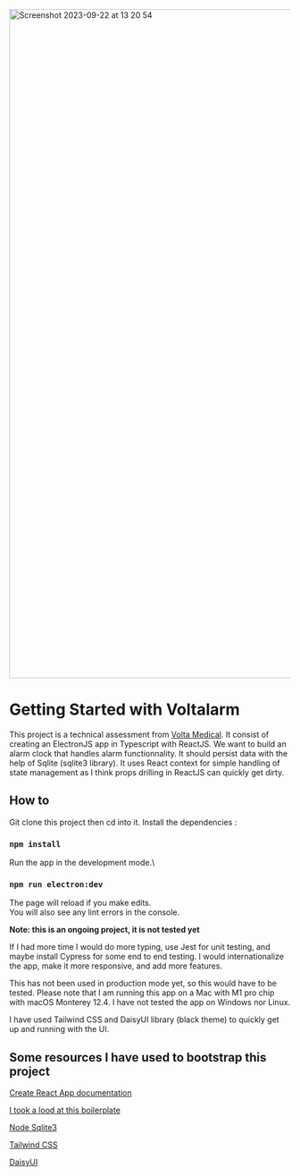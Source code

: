 <img width="1197" alt="Screenshot 2023-09-22 at 13 20 54" src="https://github.com/adrienfloor/voltalarm/assets/20109447/e403d286-e889-49dc-8f1c-7f0983c779d7">

# Getting Started with Voltalarm

This project is a technical assessment from [Volta Medical](https://www.volta-medical.com/). It consist of creating an ElectronJS app in Typescript with ReactJS. We want to build an alarm clock that handles alarm functionnality. It should persist data with the help of Sqlite (sqlite3 library). It uses React context for simple handling of state management as I think props drilling in ReactJS can quickly get dirty.

## How to

Git clone this project then cd into it. Install the dependencies :

### `npm install`

Run the app in the development mode.\
### `npm run electron:dev`

The page will reload if you make edits.\
You will also see any lint errors in the console.

**Note: this is an ongoing project, it is not tested yet**

If I had more time I would do more typing, use Jest for unit testing, and maybe install Cypress for some end to end testing. I would internationalize the app, make it more responsive, and add more features.

This has not been used in production mode yet, so this would have to be tested. Please note that I am running this app on a Mac with M1 pro chip with macOS Monterey 12.4. I have not tested the app on Windows nor Linux.

I have used Tailwind CSS and DaisyUI library (black theme) to quickly get up and running with the UI.

## Some resources I have used to bootstrap this project

[Create React App documentation](https://facebook.github.io/create-react-app/docs/getting-started)

[I took a lood at this boilerplate](https://github.com/yhirose/react-typescript-electron-sample-with-create-react-app-and-electron-builder#react-typescript-electron-sample-with-create-react-app-and-electron-builder)

[Node Sqlite3](https://www.npmjs.com/package/sqlite3)

[Tailwind CSS](https://tailwindcss.com/)

[DaisyUI](https://daisyui.com/)
